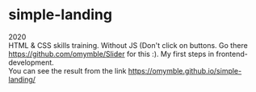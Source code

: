 # simple-landing
2020
<br>
HTML & CSS skills training. Without JS (Don't click on buttons. Go there https://github.com/omymble/Slider for this :). My first steps in frontend-development.
<br>
You can see the result from the link https://omymble.github.io/simple-landing/
